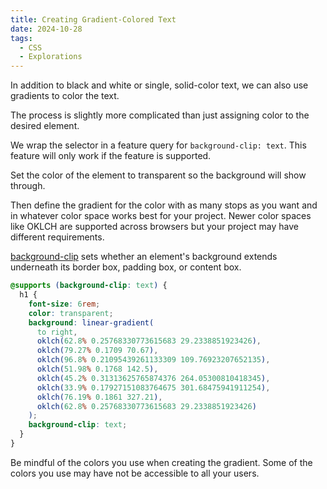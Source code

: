```yaml
---
title: Creating Gradient-Colored Text
date: 2024-10-28
tags:
  - CSS
  - Explorations
---
```


In addition to black and white or single, solid-color text, we can also use gradients to color the text.

The process is slightly more complicated than just assigning color to the desired element.

We wrap the selector in a feature query for `background-clip: text`. This feature will only work if the feature is supported.

Set the color of the element to transparent so the background will show through.

Then define the gradient for the color with as many stops as you want and in whatever color space works best for your project. Newer color spaces like OKLCH are supported across browsers but your project may have different requirements.

[background-clip](https://developer.mozilla.org/en-US/docs/Web/CSS/background-clip) sets whether an element's background extends underneath its border box, padding box, or content box.

```css
@supports (background-clip: text) {
  h1 {
    font-size: 6rem;
    color: transparent;
    background: linear-gradient(
      to right,
      oklch(62.8% 0.25768330773615683 29.2338851923426),
      oklch(79.27% 0.1709 70.67),
      oklch(96.8% 0.21095439261133309 109.76923207652135),
      oklch(51.98% 0.1768 142.5),
      oklch(45.2% 0.31313625765874376 264.05300810418345),
      oklch(33.9% 0.17927151083764675 301.68475941911254),
      oklch(76.19% 0.1861 327.21),
      oklch(62.8% 0.25768330773615683 29.2338851923426)
    );
    background-clip: text;
  }
}
```

Be mindful of the colors you use when creating the gradient. Some of the colors you use may have not be accessible to all your users.
